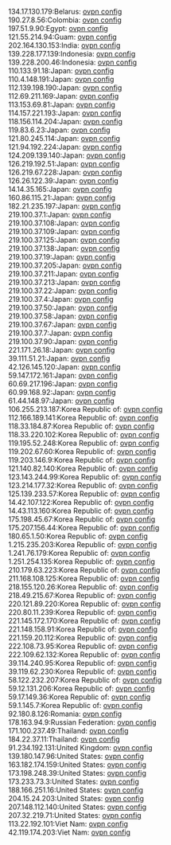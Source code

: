 134.17.130.179:Belarus: [ovpn config](vpn/134_17_130_179.ovpn)  
190.27.8.56:Colombia: [ovpn config](vpn/190_27_8_56.ovpn)  
197.51.9.90:Egypt: [ovpn config](vpn/197_51_9_90.ovpn)  
121.55.214.94:Guam: [ovpn config](vpn/121_55_214_94.ovpn)  
202.164.130.153:India: [ovpn config](vpn/202_164_130_153.ovpn)  
139.228.177.139:Indonesia: [ovpn config](vpn/139_228_177_139.ovpn)  
139.228.200.46:Indonesia: [ovpn config](vpn/139_228_200_46.ovpn)  
110.133.91.18:Japan: [ovpn config](vpn/110_133_91_18.ovpn)  
110.4.148.191:Japan: [ovpn config](vpn/110_4_148_191.ovpn)  
112.139.198.190:Japan: [ovpn config](vpn/112_139_198_190.ovpn)  
112.69.211.169:Japan: [ovpn config](vpn/112_69_211_169.ovpn)  
113.153.69.81:Japan: [ovpn config](vpn/113_153_69_81.ovpn)  
114.157.221.193:Japan: [ovpn config](vpn/114_157_221_193.ovpn)  
118.156.114.204:Japan: [ovpn config](vpn/118_156_114_204.ovpn)  
119.83.6.23:Japan: [ovpn config](vpn/119_83_6_23.ovpn)  
121.80.245.114:Japan: [ovpn config](vpn/121_80_245_114.ovpn)  
121.94.192.224:Japan: [ovpn config](vpn/121_94_192_224.ovpn)  
124.209.139.140:Japan: [ovpn config](vpn/124_209_139_140.ovpn)  
126.219.192.51:Japan: [ovpn config](vpn/126_219_192_51.ovpn)  
126.219.67.228:Japan: [ovpn config](vpn/126_219_67_228.ovpn)  
126.26.122.39:Japan: [ovpn config](vpn/126_26_122_39.ovpn)  
14.14.35.165:Japan: [ovpn config](vpn/14_14_35_165.ovpn)  
160.86.115.21:Japan: [ovpn config](vpn/160_86_115_21.ovpn)  
182.21.235.197:Japan: [ovpn config](vpn/182_21_235_197.ovpn)  
219.100.37.1:Japan: [ovpn config](vpn/219_100_37_1.ovpn)  
219.100.37.108:Japan: [ovpn config](vpn/219_100_37_108.ovpn)  
219.100.37.109:Japan: [ovpn config](vpn/219_100_37_109.ovpn)  
219.100.37.125:Japan: [ovpn config](vpn/219_100_37_125.ovpn)  
219.100.37.138:Japan: [ovpn config](vpn/219_100_37_138.ovpn)  
219.100.37.19:Japan: [ovpn config](vpn/219_100_37_19.ovpn)  
219.100.37.205:Japan: [ovpn config](vpn/219_100_37_205.ovpn)  
219.100.37.211:Japan: [ovpn config](vpn/219_100_37_211.ovpn)  
219.100.37.213:Japan: [ovpn config](vpn/219_100_37_213.ovpn)  
219.100.37.22:Japan: [ovpn config](vpn/219_100_37_22.ovpn)  
219.100.37.4:Japan: [ovpn config](vpn/219_100_37_4.ovpn)  
219.100.37.50:Japan: [ovpn config](vpn/219_100_37_50.ovpn)  
219.100.37.58:Japan: [ovpn config](vpn/219_100_37_58.ovpn)  
219.100.37.67:Japan: [ovpn config](vpn/219_100_37_67.ovpn)  
219.100.37.7:Japan: [ovpn config](vpn/219_100_37_7.ovpn)  
219.100.37.90:Japan: [ovpn config](vpn/219_100_37_90.ovpn)  
221.171.26.18:Japan: [ovpn config](vpn/221_171_26_18.ovpn)  
39.111.51.21:Japan: [ovpn config](vpn/39_111_51_21.ovpn)  
42.126.145.120:Japan: [ovpn config](vpn/42_126_145_120.ovpn)  
59.147.172.161:Japan: [ovpn config](vpn/59_147_172_161.ovpn)  
60.69.217.196:Japan: [ovpn config](vpn/60_69_217_196.ovpn)  
60.99.168.92:Japan: [ovpn config](vpn/60_99_168_92.ovpn)  
61.44.148.97:Japan: [ovpn config](vpn/61_44_148_97.ovpn)  
106.255.213.187:Korea Republic of: [ovpn config](vpn/106_255_213_187.ovpn)  
112.166.189.141:Korea Republic of: [ovpn config](vpn/112_166_189_141.ovpn)  
118.33.184.87:Korea Republic of: [ovpn config](vpn/118_33_184_87.ovpn)  
118.33.220.102:Korea Republic of: [ovpn config](vpn/118_33_220_102.ovpn)  
119.195.52.248:Korea Republic of: [ovpn config](vpn/119_195_52_248.ovpn)  
119.202.67.60:Korea Republic of: [ovpn config](vpn/119_202_67_60.ovpn)  
119.203.146.9:Korea Republic of: [ovpn config](vpn/119_203_146_9.ovpn)  
121.140.82.140:Korea Republic of: [ovpn config](vpn/121_140_82_140.ovpn)  
123.143.244.99:Korea Republic of: [ovpn config](vpn/123_143_244_99.ovpn)  
123.214.177.32:Korea Republic of: [ovpn config](vpn/123_214_177_32.ovpn)  
125.139.233.57:Korea Republic of: [ovpn config](vpn/125_139_233_57.ovpn)  
14.42.107.122:Korea Republic of: [ovpn config](vpn/14_42_107_122.ovpn)  
14.43.113.160:Korea Republic of: [ovpn config](vpn/14_43_113_160.ovpn)  
175.198.45.67:Korea Republic of: [ovpn config](vpn/175_198_45_67.ovpn)  
175.207.156.44:Korea Republic of: [ovpn config](vpn/175_207_156_44.ovpn)  
180.65.1.50:Korea Republic of: [ovpn config](vpn/180_65_1_50.ovpn)  
1.215.235.203:Korea Republic of: [ovpn config](vpn/1_215_235_203.ovpn)  
1.241.76.179:Korea Republic of: [ovpn config](vpn/1_241_76_179.ovpn)  
1.251.254.135:Korea Republic of: [ovpn config](vpn/1_251_254_135.ovpn)  
210.179.63.223:Korea Republic of: [ovpn config](vpn/210_179_63_223.ovpn)  
211.168.108.125:Korea Republic of: [ovpn config](vpn/211_168_108_125.ovpn)  
218.155.120.26:Korea Republic of: [ovpn config](vpn/218_155_120_26.ovpn)  
218.49.215.67:Korea Republic of: [ovpn config](vpn/218_49_215_67.ovpn)  
220.121.89.220:Korea Republic of: [ovpn config](vpn/220_121_89_220.ovpn)  
220.80.11.239:Korea Republic of: [ovpn config](vpn/220_80_11_239.ovpn)  
221.145.172.170:Korea Republic of: [ovpn config](vpn/221_145_172_170.ovpn)  
221.148.158.91:Korea Republic of: [ovpn config](vpn/221_148_158_91.ovpn)  
221.159.20.112:Korea Republic of: [ovpn config](vpn/221_159_20_112.ovpn)  
222.108.73.95:Korea Republic of: [ovpn config](vpn/222_108_73_95.ovpn)  
222.109.62.132:Korea Republic of: [ovpn config](vpn/222_109_62_132.ovpn)  
39.114.240.95:Korea Republic of: [ovpn config](vpn/39_114_240_95.ovpn)  
39.119.62.230:Korea Republic of: [ovpn config](vpn/39_119_62_230.ovpn)  
58.122.232.207:Korea Republic of: [ovpn config](vpn/58_122_232_207.ovpn)  
59.12.131.206:Korea Republic of: [ovpn config](vpn/59_12_131_206.ovpn)  
59.17.149.36:Korea Republic of: [ovpn config](vpn/59_17_149_36.ovpn)  
59.1.145.7:Korea Republic of: [ovpn config](vpn/59_1_145_7.ovpn)  
92.180.8.126:Romania: [ovpn config](vpn/92_180_8_126.ovpn)  
178.163.94.9:Russian Federation: [ovpn config](vpn/178_163_94_9.ovpn)  
171.100.237.49:Thailand: [ovpn config](vpn/171_100_237_49.ovpn)  
184.22.37.11:Thailand: [ovpn config](vpn/184_22_37_11.ovpn)  
91.234.192.131:United Kingdom: [ovpn config](vpn/91_234_192_131.ovpn)  
139.180.147.96:United States: [ovpn config](vpn/139_180_147_96.ovpn)  
163.182.174.159:United States: [ovpn config](vpn/163_182_174_159.ovpn)  
173.198.248.39:United States: [ovpn config](vpn/173_198_248_39.ovpn)  
173.233.73.3:United States: [ovpn config](vpn/173_233_73_3.ovpn)  
188.166.251.16:United States: [ovpn config](vpn/188_166_251_16.ovpn)  
204.15.24.203:United States: [ovpn config](vpn/204_15_24_203.ovpn)  
207.148.112.140:United States: [ovpn config](vpn/207_148_112_140.ovpn)  
207.32.219.71:United States: [ovpn config](vpn/207_32_219_71.ovpn)  
113.22.192.101:Viet Nam: [ovpn config](vpn/113_22_192_101.ovpn)  
42.119.174.203:Viet Nam: [ovpn config](vpn/42_119_174_203.ovpn)  
